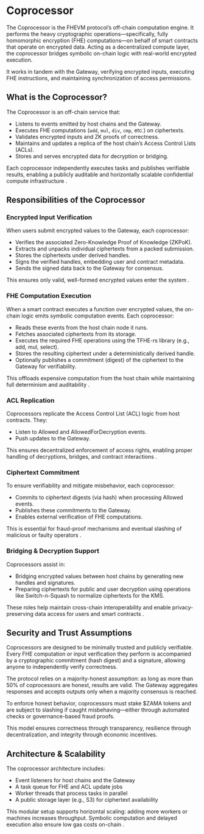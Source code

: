 # Coprocessor

The Coprocessor is the FHEVM protocol’s off-chain computation engine. It performs the heavy cryptographic
operations—specifically, fully homomorphic encryption (FHE) computations—on behalf of smart contracts that operate on
encrypted data. Acting as a decentralized compute layer, the coprocessor bridges symbolic on-chain logic with real-world
encrypted execution.

It works in tandem with the Gateway, verifying encrypted inputs, executing FHE instructions, and maintaining
synchronization of access permissions.

## What is the Coprocessor?

The Coprocessor is an off-chain service that:

- Listens to events emitted by host chains and the Gateway.
- Executes FHE computations (`add`, `mul`, `div`, `cmp`, etc.) on ciphertexts.
- Validates encrypted inputs and ZK proofs of correctness.
- Maintains and updates a replica of the host chain’s Access Control Lists (ACLs).
- Stores and serves encrypted data for decryption or bridging.

Each coprocessor independently executes tasks and publishes verifiable results, enabling a publicly auditable and
horizontally scalable confidential compute infrastructure .

## Responsibilities of the Coprocessor

### Encrypted Input Verification

When users submit encrypted values to the Gateway, each coprocessor:

- Verifies the associated Zero-Knowledge Proof of Knowledge (ZKPoK).
- Extracts and unpacks individual ciphertexts from a packed submission.
- Stores the ciphertexts under derived handles.
- Signs the verified handles, embedding user and contract metadata.
- Sends the signed data back to the Gateway for consensus.

This ensures only valid, well-formed encrypted values enter the system .

### FHE Computation Execution

When a smart contract executes a function over encrypted values, the on-chain logic emits symbolic computation events.
Each coprocessor:

- Reads these events from the host chain node it runs.
- Fetches associated ciphertexts from its storage.
- Executes the required FHE operations using the TFHE-rs library (e.g., add, mul, select).
- Stores the resulting ciphertext under a deterministically derived handle.
- Optionally publishes a commitment (digest) of the ciphertext to the Gateway for verifiability.

This offloads expensive computation from the host chain while maintaining full determinism and auditability .

### ACL Replication

Coprocessors replicate the Access Control List (ACL) logic from host contracts. They:

- Listen to Allowed and AllowedForDecryption events.
- Push updates to the Gateway.

This ensures decentralized enforcement of access rights, enabling proper handling of decryptions, bridges, and contract
interactions .

### Ciphertext Commitment

To ensure verifiability and mitigate misbehavior, each coprocessor:

- Commits to ciphertext digests (via hash) when processing Allowed events.
- Publishes these commitments to the Gateway.
- Enables external verification of FHE computations.

This is essential for fraud-proof mechanisms and eventual slashing of malicious or faulty operators .

### Bridging & Decryption Support

Coprocessors assist in:

- Bridging encrypted values between host chains by generating new handles and signatures.
- Preparing ciphertexts for public and user decryption using operations like Switch-n-Squash to normalize ciphertexts
  for the KMS.

These roles help maintain cross-chain interoperability and enable privacy-preserving data access for users and smart
contracts .

## Security and Trust Assumptions

Coprocessors are designed to be minimally trusted and publicly verifiable. Every FHE computation or input verification
they perform is accompanied by a cryptographic commitment (hash digest) and a signature, allowing anyone to
independently verify correctness.

The protocol relies on a majority-honest assumption: as long as more than 50% of coprocessors are honest, results are
valid. The Gateway aggregates responses and accepts outputs only when a majority consensus is reached.

To enforce honest behavior, coprocessors must stake $ZAMA tokens and are subject to slashing if caught
misbehaving—either through automated checks or governance-based fraud proofs.

This model ensures correctness through transparency, resilience through decentralization, and integrity through economic
incentives.

## Architecture & Scalability

The coprocessor architecture includes:

- Event listeners for host chains and the Gateway
- A task queue for FHE and ACL update jobs
- Worker threads that process tasks in parallel
- A public storage layer (e.g., S3) for ciphertext availability

This modular setup supports horizontal scaling: adding more workers or machines increases throughput. Symbolic
computation and delayed execution also ensure low gas costs on-chain .
